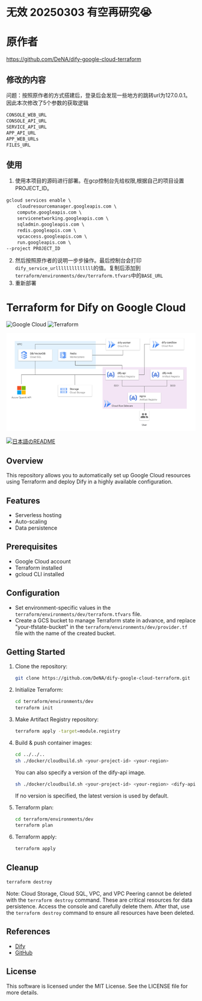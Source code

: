 # 无效 20250303 有空再研究😭
# 原作者
https://github.com/DeNA/dify-google-cloud-terraform

## 修改的内容
问题：按照原作者的方式搭建后，登录后会发现一些地方的跳转url为127.0.0.1。
因此本次修改了5个参数的获取逻辑
```
CONSOLE_WEB_URL
CONSOLE_API_URL
SERVICE_API_URL
APP_API_URL
APP_WEB_URLs
FILES_URL
```
## 使用
1. 使用本项目的源码进行部署。在gcp控制台先给权限,根据自己的项目设置PROJECT_ID。
```
gcloud services enable \
    cloudresourcemanager.googleapis.com \
    compute.googleapis.com \
    servicenetworking.googleapis.com \
    sqladmin.googleapis.com \
    redis.googleapis.com \
    vpcaccess.googleapis.com \
    run.googleapis.com \
--project PROJECT_ID 
```
2. 然后按照原作者的说明一步步操作。最后控制台会打印`dify_service_urllllllllllllll`的值。复制后添加到`terraform/environments/dev/terraform.tfvars`中的`BASE_URL`
3. 重新部署

# Terraform for Dify on Google Cloud

![Google Cloud](https://img.shields.io/badge/Google%20Cloud-4285F4?logo=google-cloud&logoColor=white)
![Terraform](https://img.shields.io/badge/Terraform-1.9.5-blue.svg)


![Dify GCP Architecture](images/dify-google-cloud-architecture.png)

<a href="./README_ja.md"><img alt="日本語のREADME" src="https://img.shields.io/badge/日本語-d9d9d9"></a>

## Overview
This repository allows you to automatically set up Google Cloud resources using Terraform and deploy Dify in a highly available configuration.

## Features
- Serverless hosting
- Auto-scaling
- Data persistence

## Prerequisites
- Google Cloud account
- Terraform installed
- gcloud CLI installed

## Configuration
- Set environment-specific values in the `terraform/environments/dev/terraform.tfvars` file.
- Create a GCS bucket to manage Terraform state in advance, and replace "your-tfstate-bucket" in the `terraform/environments/dev/provider.tf` file with the name of the created bucket.

## Getting Started
1. Clone the repository:
    ```sh
    git clone https://github.com/DeNA/dify-google-cloud-terraform.git
    ```

2. Initialize Terraform:
    ```sh
    cd terraform/environments/dev
    terraform init
    ```

3. Make Artifact Registry repository:
    ```sh
    terraform apply -target=module.registry
    ```

4. Build & push container images:
    ```sh
    cd ../../..
    sh ./docker/cloudbuild.sh <your-project-id> <your-region>
    ```
    You can also specify a version of the dify-api image.
    ```sh
    sh ./docker/cloudbuild.sh <your-project-id> <your-region> <dify-api-version>
    ```
    If no version is specified, the latest version is used by default.

5. Terraform plan:
    ```sh
    cd terraform/environments/dev
    terraform plan
    ```

6. Terraform apply:
    ```sh
    terraform apply
    ```


## Cleanup
```sh
terraform destroy
```

Note: Cloud Storage, Cloud SQL, VPC, and VPC Peering cannot be deleted with the `terraform destroy` command. These are critical resources for data persistence. Access the console and carefully delete them. After that, use the `terraform destroy` command to ensure all resources have been deleted.

## References
- [Dify](https://dify.ai/)
- [GitHub](https://github.com/langgenius/dify)

## License
This software is licensed under the MIT License. See the LICENSE file for more details.